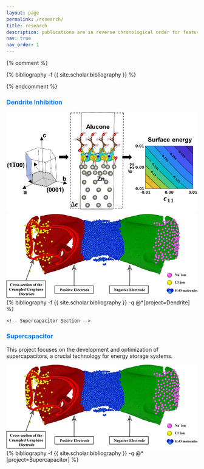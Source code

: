 ```yaml
---
layout: page
permalink: /research/
title: research
description: publications are in reverse chronological order for featured research
nav: true
nav_order: 1
---
```



<!-- _pages/publications.md -->
{% comment %}
<div class="publications">

{% bibliography -f {{ site.scholar.bibliography }} %}

</div>
{% endcomment %}

<div class="publications">

  <!-- Dendrite Inhibition Section -->
<!-- Dendrite Inhibition Section -->
<h3 style="color: #007bff;">Dendrite Inhibition</h3>
<div class="row">
  <!-- Thumbnails for the project displayed side by side -->
  <div class="col-md-6">
    <img src="/assets/img/Alucone.jpeg" alt="Dendrite Inhibition" class="img-thumbnail mb-2">
  </div>
  <div class="col-md-6">
    <img src="/assets/img/supercapacitor.jpeg" alt="Dendrite Inhibition - Experiment" class="img-thumbnail mb-2">
  </div>
</div>
<div class="row">
  <div class="col-md-9">
    <!-- List of related publications -->
    {% bibliography -f {{ site.scholar.bibliography }} -q @*[project=Dendrite] %}
  </div>
</div>


    <!-- Supercapacitor Section -->
  <h3 style="color: #007bff;">Supercapacitor</h3>
  <p>This project focuses on the development and optimization of supercapacitors, a crucial technology for energy storage systems.</p>
  <div class="row">
    <div class="col-md-3">
      <!-- Thumbnail for the project -->
      <img src="/assets/img/supercapacitor.jpeg" alt="Supercapacitor" class="img-thumbnail">
    </div>
    <div class="col-md-9">
      <!-- List of related publications -->
          {% bibliography -f {{ site.scholar.bibliography }} -q @*[project=Supercapacitor] %}
    </div>
  </div>

  <!-- Repeat for other projects -->
